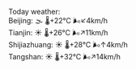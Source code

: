 Today weather:  
Beijing: 🌫  🌡️+22°C 🌬️↙4km/h  
Tianjin: ☀️   🌡️+26°C 🌬️↗11km/h  
Shijiazhuang: ☀️   🌡️+28°C 🌬️↑4km/h  
Tangshan: ☀️   🌡️+32°C 🌬️↗14km/h  
